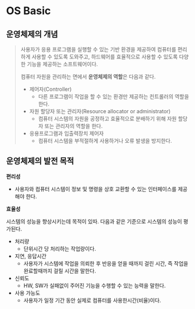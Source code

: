 # OS Basic



## 운영체제의 개념

> 사용자가 응용 프로그램을 실행할 수 있는 기반 환경을 제공하여 컴퓨터를 편리하게 사용할 수 있도록 도와주고, 하드웨어를 효율적으로 사용할 수 있도록 다양한 기능을 제공하는 소프트웨어이다.
>
>
> 컴퓨터 자원을 관리하는 면에서 **운영체제의 역할**은 다음과 같다.
>
> - 제어자(Controller)
>   - 다른 프로그램이 작업을 할 수 있는 환경만 제공하는 컨트롤러의 역할을 한다.
> - 자원 할당자 또는 관리자(Resource allocator or administrator)
>   - 컴퓨터 시스템의 자원을 공정하고 효율적으로 분배하기 위해 자원 할당자 또는 관리자의 역할을 한다.
> - 응용프로그램과 입출력장치 제어자
>   - 컴퓨터 시스템을 부적절하게 사용하거나 오류 발생을 방지한다.



## 운영체제의 발전 목적

**편리성**

- 사용자와 컴퓨터 시스템이 정보 및 명령을 상호 교환할 수 있는 인터페이스를 제공해야 한다.

**효율성**

시스템의 성능을 향상시키는데 목적이 있따. 다음과 같은 기준으로 시스템의 성능이 평가된다.

- 처리량
  - 단위시간 당 처리하는 작업량이다.
- 지연, 응답시간
  - 사용자가 시스템에 작업을 의뢰한 후 반응을 얻을 때까지 걸린 시간, 즉 작업을 완료할때까지 걸릴 시간을 말한다.
- 신뢰도
  - HW, SW가 실패없이 주어진 기능을 수행할 수 있는 능력을 말한다.
- 사용 가능도
  - 사용자가 일정 기간 동안 실제로 컴퓨터를 사용한시간(비율)이다.
